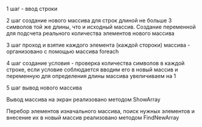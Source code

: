 1 шаг - ввод строки

2 шаг создание нового массива для строк длиной не больше 3 символов той же длины, что и исходный массив. Создание переменной для подсчета реального количества элементов нового массива

3 шаг проход и взятие каждого элемента (каждой стороки) массива - организовано с помощью массива foreach

4 шаг создание условия - проверка количества символов в каждой строке, если условие соблюдается вводим его в новый массив и переменную для определения длины массива увеличиваем на 1

5 шаг вывод нового массива

Вывод массива на экран реализовано методом ShowArray

Перебор элементов изначального массива, поиск нужных элементов и внесение их в новый массив реализовано методом FindNewArray 

